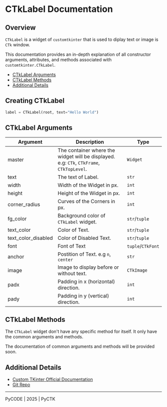 # CTkLabel Documentation

## Overview
`CTkLabel` is a widget of `customtkinter` that is used to diplay text or image is `CTk` window.

This documentation provides an in-depth explanation of all constructor arguments, attributes, and methods associated with `customtkinter.CTkLabel`.

- [CTkLabel Arguments](#ctklabel-arguments)
- [CTkLabel Methods](#ctklabel-methods)
- [Additional Details](#additional-details)

## Creating CTkLabel

```python
label = CTkLabel(root, text="Hello World")
```

## CTkLabel Arguments

Argument | Description | Type
-|-|-
master | The container where the widget will be displayed. e.g: `CTk`, `CTkFrame`, `CTkTopLevel`. | `Widget`
text | The text of Label. | `str`
width | Width of the Widget in px. | `int`
height | Height of the Widget in px. | `int`
corner_radius | Curves of the Corners in px. | `int`
fg_color | Background color of `CTkLabel` widget.| `str`/`tuple`
text_color | Color of Text. | `str`/`tuple`
text_color_disabled | Color of Disabled Text. | `str`/`tuple`
font | Font of Text | `tuple`/`CTkFont`
anchor | Postition of Text. e.g `n`, `center` | `str`
image | Image to display before or without text. | `CTkImage`
padx | Padding in x (horizontal) direction. | `int`
pady | Padding in y (vertical) direction. | `int`

## CTkLabel Methods

The `CTkLabel` widget don't have any specific method for itself. It only have the common arguments and methods. 

The documentation of common arguments and methods will be provided soon.

## Additional Details
- [Custom TKinter Official Documentation](https://customtkinter.tomschimansky.com/documentation/widgets/label)
- [Git Repo](https://github.com/py-developer-adi/pyctk)

---
PyCODE | 2025 | PyCTK